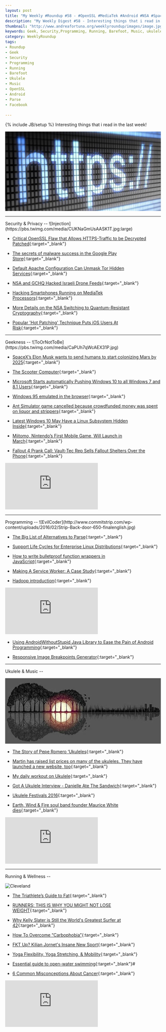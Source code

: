```yaml
---
layout: post
title: "My Weekly #Roundup #58 - #OpenSSL #MediaTek #Android #NSA #SpaceX"
description: "My Weekly Digest #58 - Interesting things that i read in the last week, about OpenSSL and Android Bugs, NSA, SpaceX, various Geekness, Running, Yoga, Swimming and Ukulele exercises! "
thumbnail: "http://www.andreafortuna.org/weeklyroundup/images/image.jpg"
keywords: Geek, Security,Programming, Running, Barefoot, Music, ukulele, transcription,Miitomo, Android, MediaTek, OpenSSL
category: WeeklyRoundup
tags: 
- Roundup
- Geek
- Security
- Programming
- Running
- Barefoot
- Ukulele
- Music
- OpenSSL
- Android
- Parse
- Facebook

---
```

{% include JB/setup %}
Interesting things that i read in the last week!

![image](/weeklyroundup/images/https.jpg)
<!-- more -->
<hr/>
Security & Privacy
--
![Injection](https://pbs.twimg.com/media/CUKNaGmUsAASK1T.jpg:large)

- [Critical OpenSSL Flaw that Allows HTTPS-Traffic to be Decrypted Patched](http://freedomhacker.net/critical-openssl-flaw-allows-https-traffic-decrypted-5022/){:target="_blank"}

- [The secrets of malware success in the Google Play Store](https://nakedsecurity.sophos.com/2016/01/30/the-secrets-of-malware-success-in-the-google-play-store/){:target="_blank"}

- [Default Apache Configuration Can Unmask Tor Hidden Services](http://thehackernews.com/2016/02/apache-tor-service-unmask.html){:target="_blank"}

- [NSA and GCHQ Hacked Israeli Drone Feeds](https://www.schneier.com/blog/archives/2016/02/nsa_and_gchq_ha.html){:target="_blank"}

- [Hacking Smartphones Running on MediaTek Processors](http://thehackernews.com/2016/02/mediatek-hacking-mobile.html){:target="_blank"}

- [More Details on the NSA Switching to Quantum-Resistant Cryptography](https://www.schneier.com/blog/archives/2016/02/more_details_on_2.html){:target="_blank"}

- [Popular 'Hot Patching' Technique Puts iOS Users At Risk](http://thehackernews.com/2016/01/ios-apps-jspatch-hack.html){:target="_blank"}


<hr/>
Geekness
--
![ToOrNotToBe](https://pbs.twimg.com/media/CaPUh7qWcAEX31P.jpg)

- [SpaceX’s Elon Musk wants to send humans to start colonizing Mars by 2025](http://thenextweb.com/insider/2016/01/30/spacexs-elon-musk-wants-to-send-humans-to-start-colonizing-mars-by-2025/){:target="_blank"}

- [The Scooter Computer](http://blog.codinghorror.com/the-scooter-computer/){:target="_blank"}

- [Microsoft Starts automatically Pushing Windows 10 to all Windows 7 and 8.1 Users](http://thehackernews.com/2016/02/windows-10-upgrade.html){:target="_blank"}

- [Windows 95 emulated in the browser](https://win95.ajf.me/){:target="_blank"}

- [Ant Simulator game cancelled because crowdfunded money was spent on liquor and strippers](http://thenextweb.com/insider/2016/02/01/ant-simulator-game-cancelled-because-crowdfunded-money-was-spent-on-liquor-and-strippers/){:target="_blank"}

- [Latest Windows 10 May Have a Linux Subsystem Hidden Inside](http://thehackernews.com/2016/02/windows10-linux-subsystem.html){:target="_blank"}

- [Miitomo, Nintendo’s First Mobile Game, Will Launch in March](http://feeds.wired.com/c/35185/f/661370/s/4d579180/sc/27/l/0L0Swired0N0C20A160C0A20Cmy0Enintendo0Emiitomo0Emobile0C/story01.htm){:target="_blank"}

- [Fallout 4 Prank Call: Vault-Tec Rep Sells Fallout Shelters Over the Phone](https://www.geeksaresexy.net/2016/02/03/fallout-4-prank-call-vault-tec-rep-sells-fallout-shelters-phone-video/){:target="_blank"}

<div class="video-container">
<iframe src="https://www.youtube.com/embed/PJ9iH3iy4NU" frameborder="0" allowfullscreen></iframe>
</div>


<hr/>
Programming
--
![EvilCoder](http://www.commitstrip.com/wp-content/uploads/2016/02/Strip-Back-door-650-finalenglish.jpg)

- [The Big List of Alternatives to Parse](http://highscalability.com/blog/2016/2/2/the-big-list-of-alternatives-to-parse.html){:target="_blank"}

- [Support Life Cycles for Enterprise Linux Distributions](http://linuxlifecycle.com/){:target="_blank"}

- [How to write bulletproof function wrappers in JavaScript](http://blog.getsentry.com/2016/02/03/wrap-javascript-functions.html){:target="_blank"}

- [Making A Service Worker: A Case Study](https://www.smashingmagazine.com/2016/02/making-a-service-worker/){:target="_blank"}

- [Hadoop introduction](http://www.andreafortuna.org/programming/2016/02/03/apache-hadoop-cheatsheet/){:target="_blank"}

<div class="video-container">
<iframe src="https://www.youtube.com/embed/d2xeNpfzsYI" frameborder="0" allowfullscreen></iframe>
</div>

- [Using AndroidWithoutStupid Java Library to Ease the Pain of Android Programming](http://www.codeproject.com/Articles/801927/Using-AndroidWithoutStupid-Java-Library-to-Ease-th){:target="_blank"}

- [Responsive Image Breakpoints Generator](http://www.responsivebreakpoints.com/){:target="_blank"}


<hr/>
Ukulele & Music
--

![UkuleleDay](/ukulele/images/UkuleleDay.jpg)

- [The Story of Pepe Romero ‘Ukuleles](http://liveukulele.com/the-story-of-pepe-romero-ukuleles/){:target="_blank"}

- [Martin has raised list prices on many of the ukuleles. They have launched a new website, too](https://www.martinguitar.com/guitars/ukulele/){:target="_blank"}

- [My daily workout on Ukulele](http://www.andreafortuna.org/ukulele/2016/02/01/ukulele-my-daily-workout/){:target="_blank"}

- [Got A Ukulele Interview - Danielle Ate The Sandwich](http://www.gotaukulele.com/2016/02/got-ukulele-interview-danielle-ate.html){:target="_blank"}

- [Ukulele Festivals 2016](http://ukulelehunt.com/2016/02/03/ukulele-festivals-2016/){:target="_blank"}

- [Earth, Wind & Fire soul band founder Maurice White dies](http://www.bbc.com/news/entertainment-arts-35499149){:target="_blank"}

<div class="video-container">
<iframe src="https://www.youtube.com/embed/god7hAPv8f0" frameborder="0" allowfullscreen></iframe>
</div>


<hr/>
Running & Wellness
--

![Cleveland](http://49.media.tumblr.com/22500c6db5ea532a1cd8b81295853eb1/tumblr_o1kzcgyitL1v6xovzo1_500.gif)

- [The Triathlete’s Guide to Fat](http://eu.ironman.com/triathlon/news/articles/2016/01/triathletes-guide-to-fat.aspx){:target="_blank"}

- [RUNNERS: THIS IS WHY YOU MIGHT NOT LOSE WEIGHT](https://www.runtastic.com/blog/en/sports-fitness/runners-this-is-why-you-might-not-lose-weight/){:target="_blank"}

- [Why Kelly Slater is Still the World's Greatest Surfer at 42](http://www.outsideonline.com/1927961/why-kelly-slater-still-worlds-greatest-surfer-42){:target="_blank"}

- [How To Overcome “Carbophobia”](http://triathlon.competitor.com/2016/02/nutrition/how-runners-can-overcome-carbophobia_127919){:target="_blank"}

- [FKT Up? Kilian Jornet's Insane New Sport](http://www.outsideonline.com/1927476/fkt-kilian-jornets-insane-new-sport){:target="_blank"}

- [Yoga Flexibility, Yoga Stretching, & Mobility](http://naturalrunningcenter.com/2016/02/03/yoga-flexibility-yoga-stretching-mobility/){:target="_blank"}

- [Essential guide to open-water swimming](http://www.runnersworld.co.uk/triathlete/triathlon/essential-guide-to-openwater-swimming/14533.html){:target="_blank"}#

- [6 Common Misconceptions About Cancer](https://www.youtube.com/watch?v=5BAKzzV8Pw4){:target="_blank"}

<div class="video-container">
<iframe src="https://www.youtube.com/embed/5BAKzzV8Pw4" frameborder="0" allowfullscreen></iframe>
</div>

